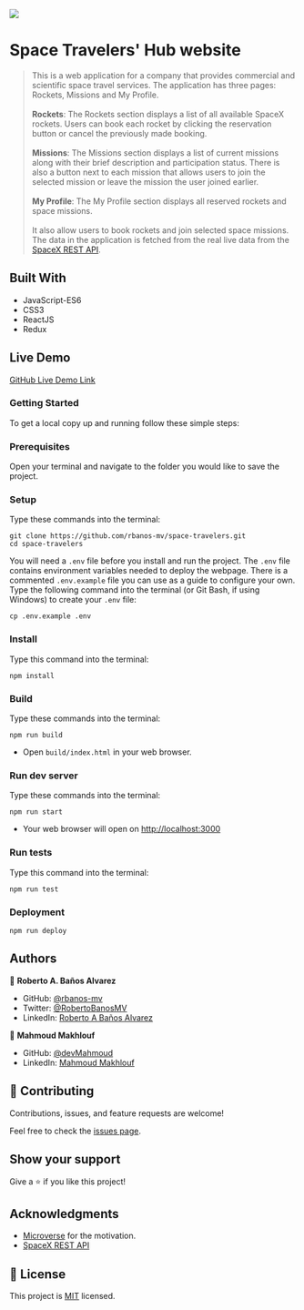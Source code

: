 ![](https://img.shields.io/badge/Microverse-blueviolet)

# Space Travelers' Hub website

> This is a web application for a company that provides commercial and scientific space travel services. The application has three pages: Rockets, Missions and My Profile.
> <br>
> <br>
> **Rockets**:
> The Rockets section displays a list of all available SpaceX rockets. Users can book each rocket by clicking the reservation button or cancel the previously made booking.
> <br>
> <br>
> **Missions**:
> The Missions section displays a list of current missions along with their brief description and participation status. There is also a button next to each mission that allows users to join the selected mission or leave the mission the user joined earlier.
> <br>
> <br>
> **My Profile**:
> The My Profile section displays all reserved rockets and space missions.
> <br>
> <br>
> It also allow users to book rockets and join selected space missions. The data in the application is fetched from the real live data from the [SpaceX REST API](https://github.com/r-spacex/SpaceX-API).

## Built With

- JavaScript-ES6
- CSS3
- ReactJS
- Redux

## Live Demo

[GitHub Live Demo Link](https://rbanos-mv.github.io/space-travelers/)

### Getting Started

To get a local copy up and running follow these simple steps:

### Prerequisites

Open your terminal and navigate to the folder you would like to save the project.

### Setup

Type these commands into the terminal:

```
git clone https://github.com/rbanos-mv/space-travelers.git
cd space-travelers
```

You will need a `.env` file before you install and run the project. The `.env` file contains environment variables needed to deploy the webpage. There is a commented `.env.example` file you can use as a guide to configure your own. Type the following command into the terminal (or Git Bash, if using Windows) to create your `.env` file:

```
cp .env.example .env
```

### Install

Type this command into the terminal:

```
npm install
```

### Build

Type these commands into the terminal:

```
npm run build
```

- Open `build/index.html` in your web browser.

### Run dev server

Type these commands into the terminal:

```
npm run start
```

- Your web browser will open on [http://localhost:3000](http://localhost:3000)

### Run tests

Type this command into the terminal:

```
npm run test
```

### Deployment

```
npm run deploy
```

## Authors

👤 **Roberto A. Baños Alvarez**

- GitHub: [@rbanos-mv](https://github.com/rbanos-mv)
- Twitter: [@RobertoBanosMV](https://twitter.com/RobertoBanosMV)
- LinkedIn: [Roberto A Baños Alvarez](https://linkedin.com/in/roberto-a-baños-alvarez-500766234)

👤 **Mahmoud Makhlouf**

- GitHub: [@devMahmoud](https://github.com/devMahmoud)
- LinkedIn: [Mahmoud Makhlouf](https://www.linkedin.com/in/mahmoud-makhlouf-844271211/)

## 🤝 Contributing

Contributions, issues, and feature requests are welcome!

Feel free to check the [issues page](../../issues/).

## Show your support

Give a ⭐️ if you like this project!

## Acknowledgments

- [Microverse](https://www.microverse.org/) for the motivation.
- [SpaceX REST API](https://github.com/r-spacex/SpaceX-API)

## 📝 License

This project is [MIT](./MIT.md) licensed.
